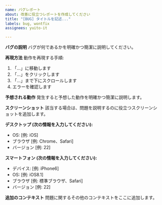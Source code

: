 ```yaml
---
name: バグレポート
about: 改善に役立つレポートを作成してください
title: "[BUG] タイトルを記述..."
labels: bug, wontfix
assignees: yuito-it

---
```


**バグの説明**
バグが何であるかを明確かつ簡潔に説明してください。

**再現方法**
動作を再現する手順:
1. 「...」に移動します
2. 「...」をクリックします
3. 「...」まで下にスクロールします
4. エラーを確認します

**予想される動作**
発生すると予想した動作を明確かつ簡潔に説明します。

**スクリーンショット**
該当する場合は、問題を説明するのに役立つスクリーンショットを追加します。

**デスクトップ (次の情報を入力してください):**
- OS: [例: iOS]
- ブラウザ [例: Chrome、Safari]
- バージョン [例: 22]

**スマートフォン (次の情報を入力してください):**
- デバイス: [例: iPhone6]
- OS: [例: iOS8.1]
- ブラウザ [例: 標準ブラウザ、Safari]
- バージョン [例: 22]

**追加のコンテキスト**
問題に関するその他のコンテキストをここに追加します。
